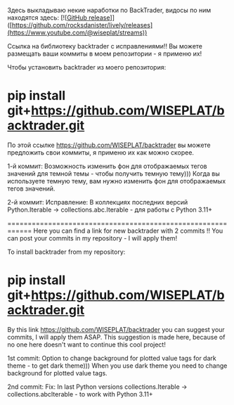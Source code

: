 Здесь выкладываю некие наработки по BackTrader, видосы по ним находятся здесь: [![[GitHub release](https://www.youtube.com/@wiseplat/streams)]]([https://github.com/rocksdanister/lively/releases](https://www.youtube.com/@wiseplat/streams)) 

Ссылка на библиотеку backtrader с исправлениями!! Вы можете размещать ваши коммиты в моем репозитории - я применю их!

Чтобы установить backtrader из моего репозитория:
# pip install git+https://github.com/WISEPLAT/backtrader.git

По этой ссылке https://github.com/WISEPLAT/backtrader вы можете предложить свои коммиты, я применю их как можно скорее.

1-й коммит: Возможность изменить фон для отображаемых тегов значений для темной темы - чтобы получить темную тему)))
Когда вы используете темную тему, вам нужно изменить фон для отображаемых тегов значений.

2-й коммит: Исправление: В коллекциях последних версий Python.Iterable -> collections.abc.Iterable - для работы с Python 3.11+


============================================================
Here you can find a link for new backtrader with 2 commits !! You can post your commits in my repository - I will apply them!

To install backtrader from my repository:
# pip install git+https://github.com/WISEPLAT/backtrader.git

By this link https://github.com/WISEPLAT/backtrader you can suggest your commits, I will apply them ASAP.
This suggestion is made here, because of no one here doesn't want to continue this cool project!

1st commit: Option to change background for plotted value tags for dark theme - to get dark theme)))
When you use dark theme you need to change background for plotted value tags.

2nd commit: Fix: In last Python versions collections.Iterable -> collections.abcIterable - to work with Python 3.11+

